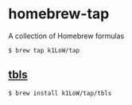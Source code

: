 # homebrew-tap

A collection of Homebrew formulas

```console
$ brew tap k1LoW/tap
```

## [tbls](https://github.com/k1LoW/tbls)

```console
$ brew install k1LoW/tap/tbls
```
